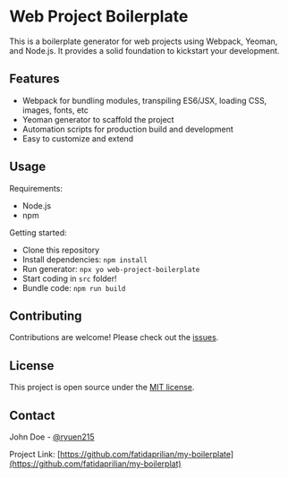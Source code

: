 # Web Project Boilerplate

This is a boilerplate generator for web projects using Webpack, Yeoman, and Node.js. It provides a solid foundation to kickstart your development.

## Features

- Webpack for bundling modules, transpiling ES6/JSX, loading CSS, images, fonts, etc
- Yeoman generator to scaffold the project
- Automation scripts for production build and development
- Easy to customize and extend

## Usage

Requirements:

- Node.js
- npm

Getting started:

- Clone this repository 
- Install dependencies: `npm install`
- Run generator: `npx yo web-project-boilerplate`  
- Start coding in `src` folder! 
- Bundle code: `npm run build`

## Contributing

Contributions are welcome! Please check out the [issues]([https://github.com/fatidaprilian/my-boilerplat/issues).

## License

This project is open source under the [MIT license](LICENSE.md).

## Contact

John Doe - [@ryuen215](https://twitter.com/ryuen215) 

Project Link: [https://github.com/fatidaprilian/my-boilerplate](https://github.com/fatidaprilian/my-boilerplat)
